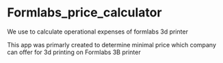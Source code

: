 # Formlabs_price_calculator
We use to calculate operational expenses of formlabs 3d printer

This app was primarly created to determine minimal price
which company can offer for 3d printing on Formlabs 3B printer
